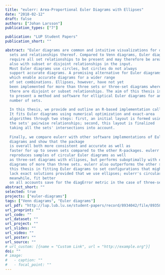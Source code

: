 ```yaml
---
title: "eulerr: Area-Proportional Euler Diagrams with Ellipses"
date: "2018-02-12"
draft: false
authors: ["Johan Larsson"]
publication_types: ["7"]

publication: "LUP Student Papers"
publication_short: ""

abstract: "Euler diagrams are common and intuitive visualizations for data involving
  sets and relationships thereof. Compared to Venn diagrams, Euler diagrams do not
  require all set relationships to be present and may therefore be area-proportional
  also with subset or disjoint relationships in the input.
  Most Euler diagrams use circles, but circles do not always
  support accurate diagrams. A promising alternative for Euler diagrams is ellipses,
  which enable accurate diagrams for a wider range
  of set combinations. Ellipses, however, have not yet
  been implemented for more than three sets or three-set diagrams where
  there are disjoint or subset relationships. The aim of this thesis is
  to present a method and software for elliptical Euler diagrams for any
  number of sets.
  
  In this thesis, we provide and outline an R-based implementation called eulerr.
  It fits Euler diagrams using numerical optimization and exact-area
  algorithms through two steps: first, an initial layout is formed using
  the sets' pairwise relationships; second, this layout is finalized
  taking all the sets' intersections into account.
  
  Finally, we compare eulerr with other software implementations of Euler
  diagrams and show that the package
  is overall both more consistent and accurate as well as
  faster for up to seven sets compared to the other R-packages. eulerr perfectly
  reproduces samples of circular Euler diagrams as well
  as three-set diagrams with ellipses, but performs suboptimally with elliptical
  diagrams of more than three sets. eulerr also outperforms the other software tested in
  this thesis in fitting Euler diagrams to set configurations that might
  lack exact solutions provided that we use ellipses; eulerr's circular diagrams,
  meanwhile, fit better
  on all accounts save for the diagError metric in the case of three-set diagrams."
abstract_short: ""
selected: true
projects: ["euler-diagrams"]
tags: ["Venn diagrams", "Euler diagrams"]
url_pdf: "http://lup.lub.lu.se/student-papers/record/8934042/file/8935805.pdf"
url_preprint: ""
url_code: ""
url_dataset: ""
url_project: ""
url_slides: ""
url_video: ""
url_poster: ""
url_source: ""
# url_custom: [{name = "Custom Link", url = "http://example.org"}]
doi: ""
# image:
#   - caption: ""
#   - focal_point: ""
---
```

